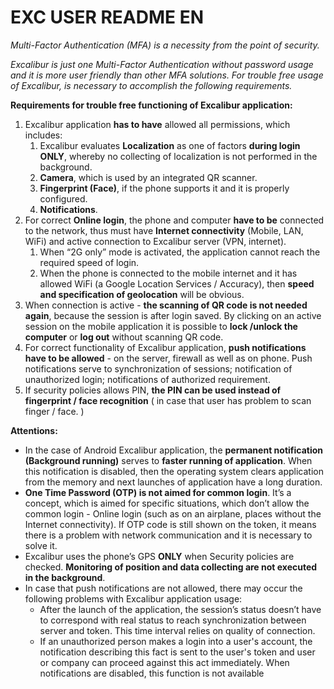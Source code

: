 # EXC USER README EN

*Multi-Factor Authentication (MFA) is a necessity from the point of security.*

*Excalibur is just one Multi-Factor Authentication without password usage and it is more user friendly than other MFA solutions. For trouble free usage of Excalibur, is necessary to accomplish the following requirements.*

**Requirements for trouble free functioning of Excalibur application:**

1. Excalibur application **has to have** allowed all permissions, which includes:
    1. Excalibur evaluates **Localization** as one of factors **during login ONLY**, whereby no collecting of localization is not performed in the background.
    2. **Camera**, which is used by an integrated QR scanner.
    3. **Fingerprint (Face)**, if the phone supports it and it is properly configured.
    4. **Notifications**.
2. For correct **Online login**, the phone and computer **have to be** connected to the network, thus must have **Internet connectivity** (Mobile, LAN, WiFi) and active connection to Excalibur server (VPN, internet).
    1. When “2G only” mode is activated, the application cannot reach the required speed of login.
    2. When the phone is connected to the mobile internet and it has allowed WiFi (a Google Location Services / Accuracy), then **speed and specification of geolocation** will be obvious.
3. When connection is active - **the scanning of QR code is not needed again**, because the session is after login saved. By clicking on an active session on the mobile application it is possible to **lock /unlock the computer** or **log out** without scanning QR code.
4. For correct functionality of Excalibur application, **push notifications have to be allowed** - on the server, firewall as well as on phone. Push notifications serve to synchronization of sessions; notification of unauthorized login; notifications of authorized requirement.
5. If security policies allows PIN, **the PIN can be used instead of fingerprint / face recognition** ( in case that user has problem to scan finger / face. )

**Attentions:**

- In the case of Android Excalibur application, the **permanent notification (Background running)** serves to **faster running of application**. When this notification is disabled, then the operating system clears application from the memory and next launches of application have a long duration.
- **One Time Password (OTP) is not aimed for common login**. It’s a concept, which is aimed for specific situations, which don’t allow the common login - Online login (such as on an airplane, places without the Internet connectivity). If OTP code is still shown on the token, it means there is a problem with network communication and it is necessary to solve it.
- Excalibur uses the phone’s GPS **ONLY** when Security policies are checked. **Monitoring of position and data collecting are not executed in the background**.
- In case that push notifications are not allowed, there may occur the following problems with Excalibur application usage:
    - After the launch of the application, the session’s status doesn’t have to correspond with real status to reach synchronization between server and token. This time interval relies on quality of connection.
    - If an unauthorized person makes a login into a user's account, the notification describing this fact is sent to the user's token and user or company can proceed against this act immediately. When notifications are disabled, this function is not available